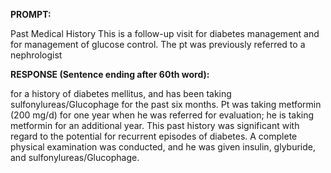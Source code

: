 **PROMPT:**

Past Medical History This is a follow-up visit for diabetes management and for management of glucose control. The pt was previously referred to a nephrologist

**RESPONSE (Sentence ending after 60th word):**

for a history of diabetes mellitus, and has been taking sulfonylureas/Glucophage for the past six months. Pt was taking metformin (200 mg/d) for one year when he was referred for evaluation; he is taking metformin for an additional year. This past history was significant with regard to the potential for recurrent episodes of diabetes. A complete physical examination was conducted, and he was given insulin, glyburide, and sulfonylureas/Glucophage. 